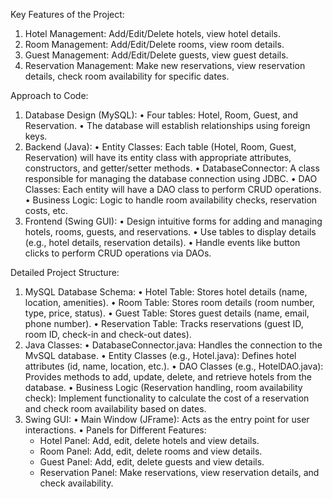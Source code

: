 Key Features of the Project:

1. Hotel Management: Add/Edit/Delete hotels, view hotel details.
2. Room Management: Add/Edit/Delete rooms, view room details.
3. Guest Management: Add/Edit/Delete guests, view guest details.
4. Reservation Management: Make new reservations, view reservation details, check room availability for specific dates.

Approach to Code:

1. Database Design (MySQL):
   • Four tables: Hotel, Room, Guest, and Reservation.
   • The database will establish relationships using foreign keys.
2. Backend (Java):
   • Entity Classes: Each table (Hotel, Room, Guest, Reservation) will have its entity class with appropriate
   attributes, constructors, and getter/setter methods.
   • DatabaseConnector: A class responsible for managing the database connection using JDBC.
   • DAO Classes: Each entity will have a DAO class to perform CRUD operations.
   • Business Logic: Logic to handle room availability checks, reservation costs, etc.
3. Frontend (Swing GUI):
   • Design intuitive forms for adding and managing hotels, rooms, guests, and reservations.
   • Use tables to display details (e.g., hotel details, reservation details).
   • Handle events like button clicks to perform CRUD operations via DAOs.

Detailed Project Structure:

1. MySQL Database Schema:
   • Hotel Table: Stores hotel details (name, location, amenities).
   • Room Table: Stores room details (room number, type, price, status).
   • Guest Table: Stores guest details (name, email, phone number).
   • Reservation Table: Tracks reservations (guest ID, room ID, check-in and check-out dates).
2. Java Classes:
   • DatabaseConnector.java: Handles the connection to the MvSQL database.
   • Entity Classes (e.g., Hotel.java): Defines hotel attributes (id, name, location, etc.).
   • DAO Classes (e.g., HotelDAO.java): Provides methods to add, update, delete, and retrieve hotels from the database.
   • Business Logic (Reservation handling, room availability check): Implement functionality to calculate the cost of a reservation and check room availability based on dates.
3. Swing GUI:
   • Main Window (JFrame): Acts as the entry point for user interactions.
   • Panels for Different Features:
     - Hotel Panel: Add, edit, delete hotels and view details.
     - Room Panel: Add, edit, delete rooms and view details.
     - Guest Panel: Add, edit, delete guests and view details.
     - Reservation Panel: Make reservations, view reservation details, and check availability.

